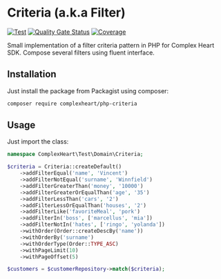 # Criteria (a.k.a Filter)

[![Test](https://github.com/ComplexHeart/php-criteria/actions/workflows/test.yml/badge.svg)](https://github.com/ComplexHeart/php-criteria/actions/workflows/test.yml)
[![Quality Gate Status](https://sonarcloud.io/api/project_badges/measure?project=ComplexHeart_php-criteria&metric=alert_status)](https://sonarcloud.io/summary/new_code?id=ComplexHeart_php-criteria)
[![Coverage](https://sonarcloud.io/api/project_badges/measure?project=ComplexHeart_php-criteria&metric=coverage)](https://sonarcloud.io/summary/new_code?id=ComplexHeart_php-criteria)

Small implementation of a filter criteria pattern in PHP for Complex Heart SDK. Compose several filters using fluent
interface.

## Installation

Just install the package from Packagist using composer:

```bash
composer require complexheart/php-criteria
```

## Usage

Just import the class:

```php
namespace ComplexHeart\Test\Domain\Criteria;

$criteria = Criteria::createDefault()
    ->addFilterEqual('name', 'Vincent')
    ->addFilterNotEqual('surname', 'Winnfield')
    ->addFilterGreaterThan('money', '10000')
    ->addFilterGreaterOrEqualThan('age', '35')
    ->addFilterLessThan('cars', '2')
    ->addFilterLessOrEqualThan('houses', '2')
    ->addFilterLike('favoriteMeal', 'pork')
    ->addFilterIn('boss', ['marcellus', 'mia'])
    ->addFilterNotIn('hates', ['ringo', 'yolanda'])
    ->withOrder(Order::createDescBy('name'))
    ->withOrderBy('surname')
    ->withOrderType(Order::TYPE_ASC)
    ->withPageLimit(10)
    ->withPageOffset(5)

$customers = $customerRepository->match($criteria);
```
